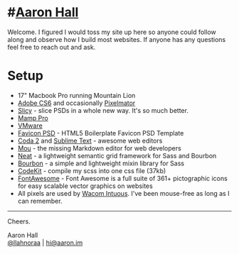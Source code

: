 #[Aaron Hall](http://aaron.im)
===

Welcome. I figured I would toss my site up here so anyone could follow along and observe how I build most websites. If anyone has any questions feel free to reach out and ask.

# Setup
* 17" Macbook Pro running Mountain Lion
* [Adobe CS6](http://adobe.com) and occasionally [Pixelmator](http://pixelmator.com)
* [Slicy](http://macrabbit.com/slicy/) - slice PSDs in a whole new way. It's so much better.
* [Mamp Pro](http://www.mamp.info/en/mamp-pro/)
* [VMware](http://www.vmware.com/)
* [Favicon PSD](http://drublic.de/blog/html5-boilerplate-favicons-psd-template/) - HTML5 Boilerplate Favicon PSD Template
* [Coda 2](http://panic.com/coda) and [Sublime Text](http://www.sublimetext.com/) - awesome web editors
* [Mou](http://mouapp.com) - the missing Markdown editor for web developers
* [Neat](http://neat.bourbon.io) - a lightweight semantic grid framework for Sass and Bourbon
* [Bourbon](http://bourbon.io) - a simple and lightweight mixin library for Sass
* [CodeKit](http://incident57.com/codekit/) - compile my scss into one css file (37kb)
* [FontAwesome](http://fortawesome.github.io/) - Font Awesome is a full suite of 361+ pictographic icons for easy scalable vector graphics on websites
* All pixels are used by [Wacom Intuous](http://www.wacom.com/en/products/pen-tablets/intuos/intuos5-touch-large). I've been mouse-free as long as I can remember.


---
Cheers.

Aaron Hall  
[@llahnoraa](http://twitter.com/llahnoraa) | [hi@aaron.im](me@aaron.im)